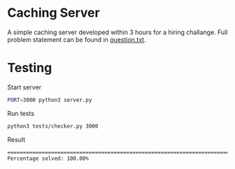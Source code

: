# Caching Server

A simple caching server developed within 3 hours for a hiring challange. Full problem statement can be found in [question.txt](https://github.com/Kartik1397/async-caching-server-python/blob/main/question.txt).

# Testing

Start server
```bash
PORT=3000 python3 server.py
```

Run tests
```bash
python3 tests/checker.py 3000
```

Result
```
================================================================================
Percentage solved: 100.00%
```

